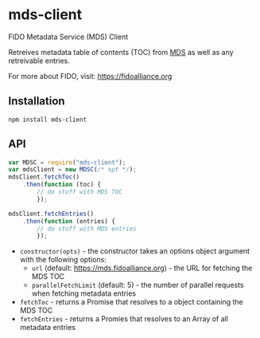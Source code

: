 # mds-client
FIDO Metadata Service (MDS) Client

Retreives metadata table of contents (TOC) from [MDS](https://fidoalliance.org/specs/fido-uaf-v1.0-ps-20141208/fido-uaf-metadata-service-v1.0-ps-20141208.html) as well as any retreivable entries.

For more about FIDO, visit:
https://fidoalliance.org

## Installation

`npm install mds-client`

## API
``` js
var MDSC = require("mds-client");
var mdsClient = new MDSC(/* opt */);
mdsClient.fetchToc()
    .then(function (toc) {
        // do stuff with MDS TOC
        });

mdsClient.fetchEntries()
    .then(function (entries) {
        // do stuff with MDS entries
        });
```

* `constructor(opts)` - the constructor takes an options object argument with the following options:
    - `url` (default: https://mds.fidoalliance.org) - the URL for fetching the MDS TOC
    - `parallelFetchLimit` (default: 5) - the number of parallel requests when fetching metadata entries
* `fetchToc` - returns a Promise that resolves to a object containing the MDS TOC
* `fetchEntries` - returns a Promies that resolves to an Array of all metadata entries